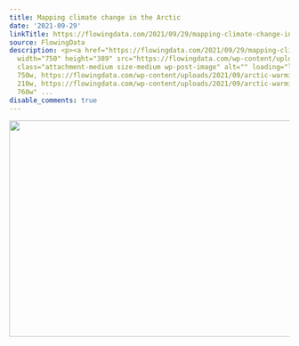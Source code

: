 ```yaml
---
title: Mapping climate change in the Arctic
date: '2021-09-29'
linkTitle: https://flowingdata.com/2021/09/29/mapping-climate-change-in-the-arctic/
source: FlowingData
description: <p><a href="https://flowingdata.com/2021/09/29/mapping-climate-change-in-the-arctic/"><img
  width="750" height="389" src="https://flowingdata.com/wp-content/uploads/2021/09/arctic-warming-unstableground-750x389.jpg"
  class="attachment-medium size-medium wp-post-image" alt="" loading="lazy" srcset="https://flowingdata.com/wp-content/uploads/2021/09/arctic-warming-unstableground-750x389.jpg
  750w, https://flowingdata.com/wp-content/uploads/2021/09/arctic-warming-unstableground-210x109.jpg
  210w, https://flowingdata.com/wp-content/uploads/2021/09/arctic-warming-unstableground.jpg
  760w" ...
disable_comments: true
---
```

<p><a href="https://flowingdata.com/2021/09/29/mapping-climate-change-in-the-arctic/"><img width="750" height="389" src="https://flowingdata.com/wp-content/uploads/2021/09/arctic-warming-unstableground-750x389.jpg" class="attachment-medium size-medium wp-post-image" alt="" loading="lazy" srcset="https://flowingdata.com/wp-content/uploads/2021/09/arctic-warming-unstableground-750x389.jpg 750w, https://flowingdata.com/wp-content/uploads/2021/09/arctic-warming-unstableground-210x109.jpg 210w, https://flowingdata.com/wp-content/uploads/2021/09/arctic-warming-unstableground.jpg 760w" ...
